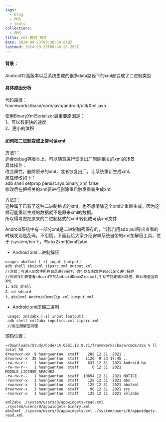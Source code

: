 ```yaml
---
tags:
  - blog
  - PMS
  - tools
collections:
  - PMS
title: xml 格式 相关
date: 2024-09-23T09:36:59.649Z
lastmod: 2024-09-23T09:48:26.299Z
---
```

#### 背景：

Android12高版本以后系统生成的很多data路径下的xml都变成了二进制类型

#### 具体原因分析

代码路径：\
frameworks/base/core/java/android/util/Xml.java

使用BinaryXmlSerializer最重要原因是：\
1、可以有更快的速度\
2、更小的体积

#### 如何把二进制变成正常可读xml

方法1：\
适合debug等版本上，可以随意进行恢复出厂删除相关的xml的场景\
具体操作：\
改变属性，删除原来的xml，或者恢复出厂，让系统重新生成xml，\
属性修改如下：\
adb shell setprop persist.sys.binary\_xml false\
修改后在把相关的xml要进行删除重启触发重新生成xml

方法2：\
这种属于已有了这种二进制格式的xml，也不想清除这个xml让重新生成，因为这样可能重新生成的数据就不是原来xml的数据。\
所以得考虑把原来的二进制格式的xml 转化成可读xml文件

Android系统中有一部分xml是二进制加密保存的，当我门用adb pull导出查看的时候发现是乱码，不用慌，下面我给大家介绍安卓系统自带的xml加解密工具，位于 /system/bin下，有abx2xml和xml2abx

* Android xml二进制解压

```
usage: abx2xml [-i] input [output]
adb shell abx2xml zipsrc.xml output.xml 
//注意：可进入到文件所在目录进行操作，也可以复制文件到sdcard进行操作
//例如我们要查看sdcard下的AndroidDemoZip.xml,手动不指定输出路径，默认覆盖当前XML
1、adb shell
2、cd sdcard
3、abx2xml AndroidDemoZip.xml output.xml 
```

* Android xml压缩二进制

```
 usage: xml2abx [-i] input [output]
 adb shell xml2abx inputsrc.xml zipsrc.xml 
 //用法跟解压同理
```

源码位置：

```shell
~/Downloads/Study/Code/LA.QSSI.12.0.r1/frameworks/base/cmds/abx % ll
total 56
drwxrwxr-x@  9 huangwentao  staff    288 12 31  2021 .
drwxrwxr-x  35 huangwentao  staff   1120  9 23 17:45 ..
-rw-rw-r--   1 huangwentao  staff    637 12 31  2021 Android.bp
-rw-rw-r--   1 huangwentao  staff      0 12 31  2021 MODULE_LICENSE_APACHE2
-rw-rw-r--   1 huangwentao  staff  10694 12 31  2021 NOTICE
-rwxrwxr-x   1 huangwentao  staff    128 12 31  2021 abx
-rwxrwxr-x   1 huangwentao  staff    128 12 31  2021 abx2xml
drwxrwxr-x   3 huangwentao  staff     96 12 31  2021 src
-rwxrwxr-x   1 huangwentao  staff    128 12 31  2021 xml2abx
```

```
xml2abx ./system/users/0/appwidgets-read.xml ./system/users/0/appwidgets-binary.xml
abx2xml ./system/users/0/appwidgets.xml ./system/users/0/appwidgets-read.xml
```
